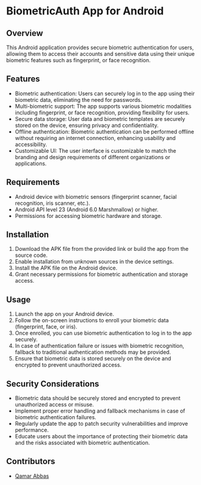 # BiometricAuth App for Android

## Overview
This Android application provides secure biometric authentication for users, allowing them to access their accounts and sensitive data using their unique biometric features such as fingerprint, or face recognition. 

## Features
- Biometric authentication: Users can securely log in to the app using their biometric data, eliminating the need for passwords.
- Multi-biometric support: The app supports various biometric modalities including fingerprint, or face recognition, providing flexibility for users.
- Secure data storage: User data and biometric templates are securely stored on the device, ensuring privacy and confidentiality.
- Offline authentication: Biometric authentication can be performed offline without requiring an internet connection, enhancing usability and accessibility.
- Customizable UI: The user interface is customizable to match the branding and design requirements of different organizations or applications.

## Requirements
- Android device with biometric sensors (fingerprint scanner, facial recognition, iris scanner, etc.).
- Android API level 23 (Android 6.0 Marshmallow) or higher.
- Permissions for accessing biometric hardware and storage.

## Installation
1. Download the APK file from the provided link or build the app from the source code.
2. Enable installation from unknown sources in the device settings.
3. Install the APK file on the Android device.
4. Grant necessary permissions for biometric authentication and storage access.

## Usage
1. Launch the app on your Android device.
2. Follow the on-screen instructions to enroll your biometric data (fingerprint, face, or iris).
3. Once enrolled, you can use biometric authentication to log in to the app securely.
4. In case of authentication failure or issues with biometric recognition, fallback to traditional authentication methods may be provided.
5. Ensure that biometric data is stored securely on the device and encrypted to prevent unauthorized access.

## Security Considerations
- Biometric data should be securely stored and encrypted to prevent unauthorized access or misuse.
- Implement proper error handling and fallback mechanisms in case of biometric authentication failures.
- Regularly update the app to patch security vulnerabilities and improve performance.
- Educate users about the importance of protecting their biometric data and the risks associated with biometric authentication.

## Contributors
- [Qamar Abbas](https://github.com/abbasqamar12)


